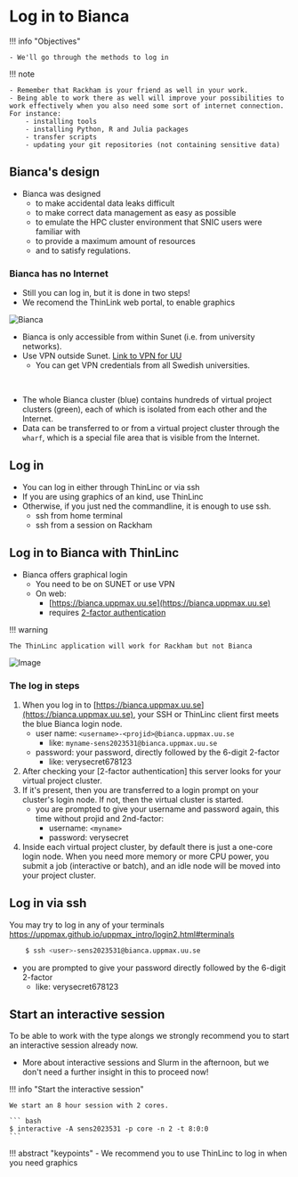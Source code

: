 # Log in to Bianca

!!! info "Objectives" 

    - We'll go through the methods to log in
    
!!! note

    - Remember that Rackham is your friend as well in your work. 
    - Being able to work there as well will improve your possibilities to work effectively when you also need some sort of internet connection. For instance:
        - installing tools
        - installing Python, R and Julia packages
        - transfer scripts
        - updating your git repositories (not containing sensitive data)

## Bianca's design

- Bianca was designed
    - to make accidental data leaks difficult
    - to make correct data management as easy as possible
    - to emulate the HPC cluster environment that SNIC users were familiar with
    - to provide a maximum amount of resources
    - and to satisfy regulations.
    
### Bianca has no Internet
- Still you can log in, but it is done in two steps!
- We recomend the ThinLink web portal, to enable graphics

![Bianca](./img/biancaorganisation-01.png)

- Bianca is only accessible from within Sunet (i.e. from university networks).
- Use VPN outside Sunet. [Link to VPN for UU](https://mp.uu.se/en/web/info/stod/it-telefoni/it-support/network-on-campus/vpn-service)
  - You can get VPN credentials from all Swedish universities.

<br>

- The whole Bianca cluster (blue) contains hundreds of virtual project clusters (green), each of which is isolated from each other and the Internet.
- Data can be transferred to or from a virtual project cluster through the ``wharf``, which is a special file area that is visible from the Internet.


## Log in

- You can log in either through ThinLinc or via ssh
- If you are using graphics of an kind, use ThinLinc
- Otherwise, if you just ned the commandline, it is enough to use ssh.
    - ssh from home terminal
    - ssh from a session on Rackham 

## Log in to Bianca with ThinLinc

- Bianca offers graphical login
    - You need to be on SUNET or use VPN
    - On web:
        - [https://bianca.uppmax.uu.se](https://bianca.uppmax.uu.se)
        - requires [2-factor authentication](https://www.uppmax.uu.se/support/user-guides/setting-up-two-factor-authentication/)

!!! warning

    The ThinLinc application will work for Rackham but not Bianca

![Image](./img/Thinlinc2.jpg)

### The log in steps
1. When you log in to [https://bianca.uppmax.uu.se](https://bianca.uppmax.uu.se), your SSH or ThinLinc client first meets the blue Bianca login node.
    - user name: `<username>-<projid>@bianca.uppmax.uu.se`
        - like: `myname-sens2023531@bianca.uppmax.uu.se`
    - password: your password, directly followed by the 6-digit 2-factor
        - like: verysecret678123
2. After checking your [2-factor authentication] this server looks for your virtual project cluster.
3. If it's present, then you are transferred to a login prompt on your cluster's login node. If not, then the virtual cluster is started.
    - you are prompted to give your username and password again, this time without projid and 2nd-factor:
         - username: `<myname>`
         - password: verysecret
4. Inside each virtual project cluster, by default there is just a one-core login node. When you need more memory or more CPU power, you submit a job (interactive or batch), and an idle node will be moved into your project cluster.


## Log in via ssh
    
You may try to log in any of your terminals <https://uppmax.github.io/uppmax_intro/login2.html#terminals>
    
``` bash
    $ ssh <user>-sens2023531@bianca.uppmax.uu.se
```

- you are prompted to give your password directly followed by the 6-digit 2-factor
    - like: verysecret678123


## Start an interactive session
    
To be able to work with the type alongs we strongly recommend you to start an interactive session already now.

- More about interactive sessions and Slurm in the afternoon, but we don't need a further insight in this to proceed now!
   
!!! info "Start the interactive session"
    
    We start an 8 hour session with 2 cores.
    
    ``` bash
    $ interactive -A sens2023531 -p core -n 2 -t 8:0:0
    ```
    

    
!!! abstract "keypoints"
    - We recommend you to use ThinLinc to log in when you need graphics

